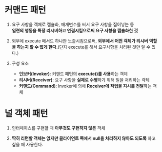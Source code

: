 # 커맨드 패턴

1. 요구 사항을 객체로 캡슐화, 매개변수를 써서 요구 사항을 집어넣는 등  
   **일련의 행동을 특정 리시버하고 연결시킴으로써 요구 사항을 캡슐화한 것**

1. 외부에 execute 메서드 하나만 노출시킴으로써, **외부에서 어떤 객체가 리시버 역할을 하는지 할 수 없게 한다.**(단지 execute를 해서 요구사항을 처리된 것만 알 수 있다.)

1. 구성 요소
   * **인보커(Invoker)**: 커맨드 패턴의 **execute()를 사용**하는 객체
   * **리시버(Receiver)**: 요구 사항을 **실제로 수행**하기 위해 일을 처리하는 갹체
   * **커맨드(Command)**: Invoker에 의해 **Receiver에 작업을 지시를 전달**하는 객체

# 널 객체 패턴

1. 인터페이스를 구현할 때 **아무것도 구현하지 않은** 객체

1. **딱히 리턴할 객체는 없지만 클라이언트 쪽에서 null을 처리하지 않아도 되도록** 하고 싶을 때 사용한다.